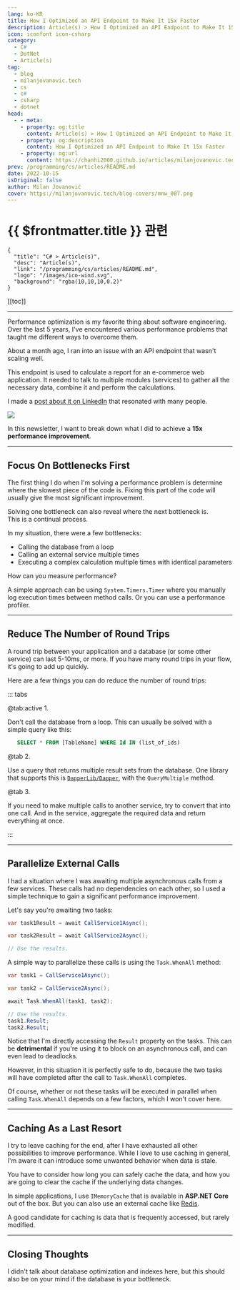 ```yaml
---
lang: ko-KR
title: How I Optimized an API Endpoint to Make It 15x Faster
description: Article(s) > How I Optimized an API Endpoint to Make It 15x Faster
icon: iconfont icon-csharp
category: 
  - C#
  - DotNet
  - Article(s)
tag: 
  - blog
  - milanjovanovic.tech
  - cs
  - c#
  - csharp
  - dotnet
head:
  - - meta:
    - property: og:title
      content: Article(s) > How I Optimized an API Endpoint to Make It 15x Faster
    - property: og:description
      content: How I Optimized an API Endpoint to Make It 15x Faster
    - property: og:url
      content: https://chanhi2000.github.io/articles/milanjovanovic.tech/how-i-optimized-an-api-endpoint-to-make-it-15x-faster.html
prev: /programming/cs/articles/README.md
date: 2022-10-15
isOriginal: false
author: Milan Jovanović
cover: https://milanjovanovic.tech/blog-covers/mnw_007.png
---
```


# {{ $frontmatter.title }} 관련

```component VPCard
{
  "title": "C# > Article(s)",
  "desc": "Article(s)",
  "link": "/programming/cs/articles/README.md",
  "logo": "/images/ico-wind.svg",
  "background": "rgba(10,10,10,0.2)"
}
```

[[toc]]

---

<SiteInfo
  name="How I Optimized an API Endpoint to Make It 15x Faster"
  desc="Performance optimizations are my favorite thing about software engineering. Over the last 5 years, I've encountered various performance problems that taught me different ways to overcome them."
  url="https://milanjovanovic.tech/blog/how-i-optimized-an-api-endpoint-to-make-it-15x-faster/"
  logo="https://milanjovanovic.tech/profile_favicon.png"
  preview="https://milanjovanovic.tech/blog-covers/mnw_007.png"/>

Performance optimization is my favorite thing about software engineering. Over the last 5 years, I've encountered various performance problems that taught me different ways to overcome them.

About a month ago, I ran into an issue with an API endpoint that wasn't scaling well.

This endpoint is used to calculate a report for an e-commerce web application. It needed to talk to multiple modules (services) to gather all the necessary data, combine it and perform the calculations.

I made a [<FontIcon icon="fa-brands fa-linkedin"/>post about it on LinkedIn](https://linkedin.com/feed/update/urn:li:activity:6966700329111310336/) that resonated with many people.

![](https://milanjovanovic.tech/blogs/mnw_007/linkedin_post.png?imwidth=1920)

In this newsletter, I want to break down what I did to achieve a **15x performance improvement**.

---

## Focus On Bottlenecks First

The first thing I do when I'm solving a performance problem is determine where the slowest piece of the code is. Fixing this part of the code will usually give the most significant improvement.

Solving one bottleneck can also reveal where the next bottleneck is.<br/>This is a continual process.

In my situation, there were a few bottlenecks:

- Calling the database from a loop
- Calling an external service multiple times
- Executing a complex calculation multiple times with identical parameters

How can you measure performance?

A simple approach can be using `System.Timers.Timer` where you manually log execution times between method calls. Or you can use a performance profiler.

---

## Reduce The Number of Round Trips

A round trip between your application and a database (or some other service) can last 5-10ms, or more. If you have many round trips in your flow, it's going to add up quickly.

Here are a few things you can do reduce the number of round trips:

::: tabs 

@tab:active 1.

Don't call the database from a loop. This can usually be solved with a simple query like this:

```sql
   SELECT * FROM [TableName] WHERE Id IN (list_of_ids)
```

@tab 2.

Use a query that returns multiple result sets from the database. One library that supports this is [<FontIcon icon="iconfont icon-github"/>`DapperLib/Dapper`](https://github.com/DapperLib/Dapper), with the `QueryMultiple` method.


@tab 3.

If you need to make multiple calls to another service, try to convert that into one call. And in the service, aggregate the required data and return everything at once.

:::

---

## Parallelize External Calls

I had a situation where I was awaiting multiple asynchronous calls from a few services. These calls had no dependencies on each other, so I used a simple technique to gain a significant performance improvement.

Let's say you're awaiting two tasks:

```cs
var task1Result = await CallService1Async();

var task2Result = await CallService2Async();

// Use the results.
```

A simple way to parallelize these calls is using the `Task.WhenAll` method:

```cs
var task1 = CallService1Async();

var task2 = CallService2Async();

await Task.WhenAll(task1, task2);

// Use the results.
task1.Result;
task2.Result;
```

Notice that I'm directly accessing the `Result` property on the tasks. This can be **detrimental** if you're using it to block on an asynchronous call, and can even lead to deadlocks.

However, in this situation it is perfectly safe to do, because the two tasks will have completed after the call to `Task.WhenAll` completes.

Of course, whether or not these tasks will be executed in parallel when calling `Task.WhenAll` depends on a few factors, which I won't cover here.

---

## Caching As a Last Resort

I try to leave caching for the end, after I have exhausted all other possibilities to improve performance. While I love to use caching in general, I'm aware it can introduce some unwanted behavior when data is stale.

You have to consider how long you can safely cache the data, and how you are going to clear the cache if the underlying data changes.

In simple applications, I use `IMemoryCache` that is available in **ASP.NET Core** out of the box. But you can also use an external cache like [<FontIcon icon="iconfont icon-redis"/>Redis](https://redis.io/).

A good candidate for caching is data that is frequently accessed, but rarely modified.

---

## Closing Thoughts

I didn't talk about database optimization and indexes here, but this should also be on your mind if the database is your bottleneck.

